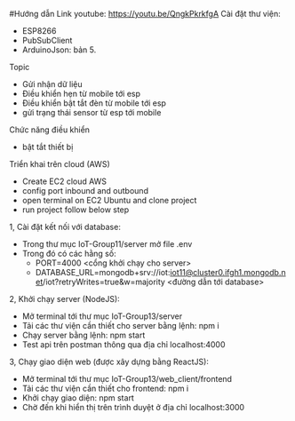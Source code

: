 #Hướng dẫn
Link youtube: https://youtu.be/QngkPkrkfgA
Cài đặt thư viện:
- ESP8266
- PubSubClient
- ArduinoJson: bản 5.

Topic
- Gửi nhận dữ liệu
- Điều khiển hẹn từ mobile tới esp
- Điều khiển bật tắt đèn từ mobile tới esp
- gửi trạng thái sensor từ esp tới mobile

Chức năng điều khiển
- bật tắt thiết bị

Triển khai trên cloud (AWS)
- Create EC2 cloud AWS
- config port inbound and outbound
- open terminal on EC2 Ubuntu and clone project
- run project follow below step

1, Cài đặt kết nối với database:
- Trong thư mục IoT-Group11/server mở file .env
- Trong đó có các hằng số:
	- PORT=4000     <cổng khởi chạy cho server>
	- DATABASE_URL=mongodb+srv://iot:iot11@cluster0.ifgh1.mongodb.net/iot?retryWrites=true&w=majority  <đường dẫn tới database>

2, Khởi chạy server (NodeJS):
- Mở terminal tới thư mục IoT-Group13/server
- Tải các thư viện cần thiết cho server bằng lệnh: npm i
- Chạy server bằng lệnh: npm start
- Test api trên postman thông qua địa chỉ localhost:4000

3, Chạy giao diện web (được xây dựng bằng ReactJS):
- Mở terminal tới thư mục IoT-Group13/web_client/frontend
- Tải các thư viện cần thiết cho frontend: npm i
- Khởi chạy giao diện: npm start
- Chờ đến khi hiển thị trên trình duyệt ở địa chỉ localhost:3000
